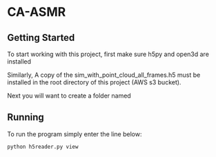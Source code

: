 # CA-ASMR

## Getting Started
To start working with this project, first make sure h5py and open3d are installed

Similarly, A copy of the sim_with_point_cloud_all_frames.h5 must be installed in the root directory of this project (AWS s3 bucket).

Next you will want to create a folder named 

## Running
To run the program simply enter the line below:
```
python h5reader.py view
```
